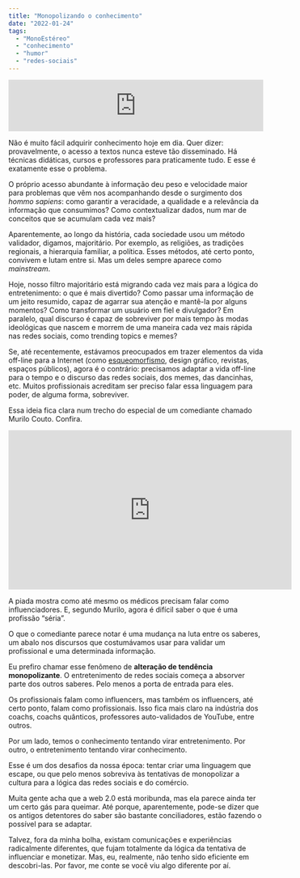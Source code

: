 ```yaml
---
title: "Monopolizando o conhecimento"
date: "2022-01-24"
tags: 
  - "MonoEstéreo"
  - "conhecimento"
  - "humor"
  - "redes-sociais"
---
```


<iframe src="https://anchor.fm/monoestereo/embed/episodes/Monoplio-do-conhecimento-e1ddclj" height="102px" width="100%" frameborder="0" scrolling="no"></iframe>

Não é muito fácil adquirir conhecimento hoje em dia. Quer dizer: provavelmente, o acesso a textos nunca esteve tão disseminado. Há técnicas didáticas, cursos e professores para praticamente tudo. E esse é exatamente esse o problema.

O próprio acesso abundante à informação deu peso e velocidade maior para problemas que vêm nos acompanhando desde o surgimento dos _hommo sapiens_: como garantir a veracidade, a qualidade e a relevância da informação que consumimos? Como contextualizar dados, num mar de conceitos que se acumulam cada vez mais?

Aparentemente, ao longo da história, cada sociedade usou um método validador, digamos, majoritário. Por exemplo, as religiões, as tradições regionais, a hierarquia familiar, a política. Esses métodos, até certo ponto, convivem e lutam entre si. Mas um deles sempre aparece como _mainstream_.

Hoje, nosso filtro majoritário está migrando cada vez mais para a lógica do entretenimento: o que é mais divertido? Como passar uma informação de um jeito resumido, capaz de agarrar sua atenção e mantê-la por alguns momentos? Como transformar um usuário em fiel e divulgador? Em paralelo, qual discurso é capaz de sobreviver por mais tempo às modas ideológicas que nascem e morrem de uma maneira cada vez mais rápida nas redes sociais, como trending topics e memes?

Se, até recentemente, estávamos preocupados em trazer elementos da vida off-line para a Internet (como [esqueomorfismo](https://pt.wikipedia.org/wiki/Esqueumorfismo), design gráfico, revistas, espaços públicos), agora é o contrário: precisamos adaptar a vida off-line para o tempo e o discurso das redes sociais, dos memes, das dancinhas, etc. Muitos profissionais acreditam ser preciso falar essa linguagem para poder, de alguma forma, sobreviver.

Essa ideia fica clara num trecho do especial de um comediante chamado Murilo Couto. Confira.

<iframe width="560" height="315" src="https://www.youtube-nocookie.com/embed/qW9sfDh35fY?start=77" title="YouTube video player" frameborder="0" allow="accelerometer; autoplay; clipboard-write; encrypted-media; gyroscope; picture-in-picture" allowfullscreen></iframe>

A piada mostra como até mesmo os médicos precisam falar como influenciadores. E, segundo Murilo, agora é difícil saber o que é uma profissão “séria”.

O que o comediante parece notar é uma mudança na luta entre os saberes, um abalo nos discursos que costumávamos usar para validar um profissional e uma determinada informação.

Eu prefiro chamar esse fenômeno de **alteração de tendência monopolizante**. O entretenimento de redes sociais começa a absorver parte dos outros saberes. Pelo menos a porta de entrada para eles.

Os profissionais falam como influencers, mas também os influencers, até certo ponto, falam como profissionais. Isso fica mais claro na indústria dos coachs, coachs quânticos, professores auto-validados de YouTube, entre outros.

Por um lado, temos o conhecimento tentando virar entretenimento. Por outro, o entretenimento tentando virar conhecimento.

Esse é um dos desafios da nossa época: tentar criar uma linguagem que escape, ou que pelo menos sobreviva às tentativas de monopolizar a cultura para a lógica das redes sociais e do comércio.

Muita gente acha que a web 2.0 está moribunda, mas ela parece ainda ter um certo gás para queimar. Até porque, aparentemente, pode-se dizer que os antigos detentores do saber são bastante conciliadores, estão fazendo o possível para se adaptar.

Talvez, fora da minha bolha, existam comunicações e experiências radicalmente diferentes, que fujam totalmente da lógica da tentativa de influenciar e monetizar. Mas, eu, realmente, não tenho sido eficiente em descobri-las. Por favor, me conte se você viu algo diferente por aí.
